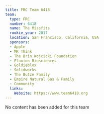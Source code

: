 ```yaml
---
title: FRC Team 6418
team:
  type: FRC
  number: 6418
  name: The Missfits
  rookie_year: 2017
  location: San Francisco, California, USA
  sponsors:
  - Apple
  - MK Think
  - The Brin Wojcicki Foundation
  - Fluxion Biosciences
  - Goldieblox
  - Solidworks
  - The Butze Family
  - Empire Natural Gas & Family
  - Community
  links:
    Website: https://www.team6418.org
---
```


No content has been added for this team